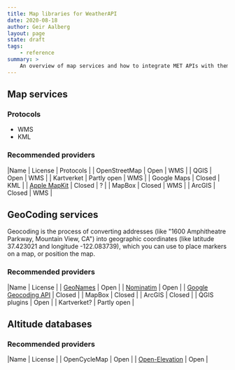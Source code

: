 ```yaml
---
title: Map libraries for WeatherAPI
date: 2020-08-18
author: Geir Aalberg
layout: page
state: draft
tags:
    - reference
summary: >
    An overview of map services and how to integrate MET APIs with them
---
```



## Map services


### Protocols

- WMS
- KML


### Recommended providers

|Name | License | Protocols |
| OpenStreetMap | Open | WMS |
| QGIS | Open | WMS |
| Kartverket | Partly open | WMS |
| Google Maps | Closed | KML |
| [Apple MapKit](https://developer.apple.com/documentation/mapkit) | Closed | ? |
| MapBox | Closed | WMS |
| ArcGIS | Closed | WMS |



## GeoCoding services

Geocoding is the process of converting addresses (like "1600 Amphitheatre
Parkway, Mountain View, CA") into geographic coordinates (like latitude
37.423021 and longitude -122.083739), which you can use to place markers on a
map, or position the map.


### Recommended providers

|Name | License |
| [GeoNames](https://www.geonames.org/) | Open |
| [Nominatim](https://nominatim.org/) | Open |
| [Google Geocoding API](https://developers.google.com/maps/documentation/geocoding/overview) | Closed |
| MapBox | Closed |
| ArcGIS | Closed |
| QGIS plugins | Open |
| Kartverket? | Partly open |

## Altitude databases

### Recommended providers

|Name | License |
| OpenCycleMap | Open |
| [Open-Elevation](https://open-elevation.com/) | Open |
